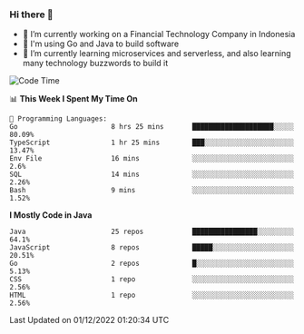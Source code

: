 ### Hi there 👋

<!--
**mazzama/mazzama** is a ✨ _special_ ✨ repository because its `README.md` (this file) appears on your GitHub profile.

Here are some ideas to get you started:

- 🔭 I’m currently working on ...
- 🌱 I’m currently learning ...
- 👯 I’m looking to collaborate on ...
- 🤔 I’m looking for help with ...
- 💬 Ask me about ...
- 📫 How to reach me: ...
- 😄 Pronouns: ...
- ⚡ Fun fact: ...
-->

- 🔭 I’m currently working on a Financial Technology Company in Indonesia
- :gun: I'm using Go and Java to build software
- 🌱 I’m currently learning microservices and serverless, and also learning many technology buzzwords to build it

<!--START_SECTION:waka-->
![Code Time](http://img.shields.io/badge/Code%20Time-2%2C444%20hrs%2022%20mins-blue)

📊 **This Week I Spent My Time On** 

```text
💬 Programming Languages: 
Go                       8 hrs 25 mins       ████████████████████░░░░░   80.09% 
TypeScript               1 hr 25 mins        ███░░░░░░░░░░░░░░░░░░░░░░   13.47% 
Env File                 16 mins             ░░░░░░░░░░░░░░░░░░░░░░░░░   2.6% 
SQL                      14 mins             ░░░░░░░░░░░░░░░░░░░░░░░░░   2.26% 
Bash                     9 mins              ░░░░░░░░░░░░░░░░░░░░░░░░░   1.52%

```

**I Mostly Code in Java** 

```text
Java                     25 repos            ████████████████░░░░░░░░░   64.1% 
JavaScript               8 repos             █████░░░░░░░░░░░░░░░░░░░░   20.51% 
Go                       2 repos             █░░░░░░░░░░░░░░░░░░░░░░░░   5.13% 
CSS                      1 repo              ░░░░░░░░░░░░░░░░░░░░░░░░░   2.56% 
HTML                     1 repo              ░░░░░░░░░░░░░░░░░░░░░░░░░   2.56%

```



 Last Updated on 01/12/2022 01:20:34 UTC
<!--END_SECTION:waka-->
